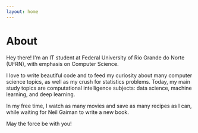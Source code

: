 ```yaml
---
layout: home
---
```


# About

Hey there! I'm an IT student at Federal University of Rio Grande do Norte (UFRN), with emphasis on Computer Science.

I love to write beautiful code and to feed my curiosity about many computer science topics, as well as my crush for statistics problems. Today, my main study topics are computational intelligence subjects: data science, machine learning, and deep learning.

In my free time, I watch as many movies and save as many recipes as I can, while waiting for Neil Gaiman to write a new book.

May the force be with you!
